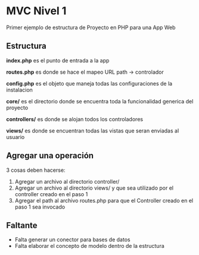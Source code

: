 # MVC Nivel 1

Primer ejemplo de estructura de Proyecto en PHP para una App Web

## Estructura

**index.php** es el punto de entrada a la app

**routes.php** es donde se hace el mapeo URL path -> controlador

**config.php** es el objeto que maneja todas las configuraciones de la instalacion

**core/** es el directorio donde se encuentra toda la funcionalidad generica del proyecto

**controllers/** es donde se alojan todos los controladores

**views/** es donde se encuentran todas las vistas que seran enviadas al usuario

## Agregar una operación

3 cosas deben hacerse:

1. Agregar un archivo al directorio controller/
2. Agregar un archivo al directorio views/ y que sea utilizado por el controller creado en el paso 1
3. Agregar el path al archivo routes.php para que el Controller creado en el paso 1 sea invocado

## Faltante

* Falta generar un conector para bases de datos
* Falta elaborar el concepto de modelo dentro de la estructura